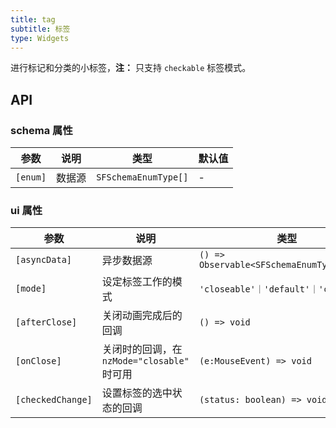 ```yaml
---
title: tag
subtitle: 标签
type: Widgets
---
```


进行标记和分类的小标签，**注：** 只支持 `checkable` 标签模式。

## API

### schema 属性

参数 | 说明 | 类型 | 默认值
----|------|-----|------
`[enum]` | 数据源 | `SFSchemaEnumType[]` | -

### ui 属性

参数 | 说明 | 类型 | 默认值
----|------|-----|------
`[asyncData]` | 异步数据源 | `() => Observable<SFSchemaEnumType[]>` | -
`[mode]` | 设定标签工作的模式 | `'closeable'｜'default'｜'checkable'` | `'checkable'`
`[afterClose]` | 关闭动画完成后的回调 | `() => void` | -
`[onClose]` | 关闭时的回调，在 `nzMode="closable"` 时可用 | `(e:MouseEvent) => void` | -
`[checkedChange]` | 设置标签的选中状态的回调 | `(status: boolean) => void` | -
